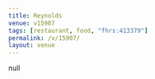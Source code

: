 ```yaml
---
title: Reynolds
venue: v15907
tags: [restaurant, food, "fhrs:413379"]
permalink: /v/15907/
layout: venue
---
```

null